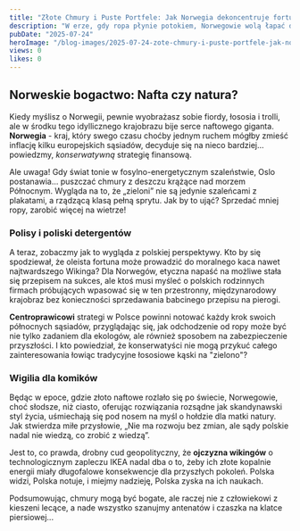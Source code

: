 ```yaml
---
title: "Złote Chmury i Puste Portfele: Jak Norwegia dekoncentruje fortunę z deszczu do garnka"
description: "W erze, gdy ropa płynie potokiem, Norwegowie wolą łapać deszcz w chmurach — w stylu IKEA. Zabrzmiało przekomicznie? Tylko dla zatwardziałych realistów."
pubDate: "2025-07-24"
heroImage: "/blog-images/2025-07-24-zote-chmury-i-puste-portfele-jak-norwegia-dekoncentruje-fortun-z-deszczu-do-garnka.png"
views: 0
likes: 0
---
```


## Norweskie bogactwo: Nafta czy natura?  

Kiedy myślisz o Norwegii, pewnie wyobrażasz sobie fiordy, łososia i trolli, ale w środku tego idyllicznego krajobrazu bije serce naftowego giganta. **Norwegia** - kraj, który swego czasu choćby jednym ruchem mógłby zmieść inflację kilku europejskich sąsiadów, decyduje się na nieco bardziej... powiedzmy, *konserwatywną* strategię finansową. 

Ale uwaga! Gdy świat tonie w fosylno-energetycznym szaleństwie, Oslo postanawia... puszczać chmury z deszczu krążące nad morzem Północnym. Wygląda na to, że „zieloni” nie są jedynie szaleńcami z plakatami, a rządzącą klasą pełną sprytu. Jak by to ująć? Sprzedać mniej ropy, zarobić więcej na wietrze! 

### Polisy i poliski detergentów 

A teraz, zobaczmy jak to wygląda z polskiej perspektywy. Kto by się spodziewał, że oleista fortuna może prowadzić do moralnego kaca nawet najtwardszego Wikinga? Dla Norwegów, etyczna napaść na możliwe stała się przepisem na sukces, ale ktoś musi myśleć o polskich rodzinnych firmach próbujących wpasować się w ten przestronny, międzynarodowy krajobraz bez konieczności sprzedawania babcinego przepisu na pierogi. 

**Centroprawicowi** strategi w Polsce powinni notować każdy krok swoich północnych sąsiadów, przyglądając się, jak odchodzenie od ropy może być nie tylko zadaniem dla ekologów, ale również sposobem na zabezpieczenie przyszłości. I kto powiedział, że konserwatyści nie mogą przykuć całego zainteresowania łowiąc tradycyjne łososiowe kąski na "zielono"?

### Wigilia dla komików 

Będąc w epoce, gdzie złoto naftowe rozlało się po świecie, Norwegowie, choć słodsze, niż ciasto, oferując rozwiązania rozsądne jak skandynawski styl życia, uśmiechają się pod nosem na myśl o hołdzie dla matki natury. Jak stwierdza miłe przysłowie, „Nie ma rozwoju bez zmian, ale sądy polskie nadal nie wiedzą, co zrobić z wiedzą”.

Jest to, co prawda, drobny cud geopolityczny, że **ojczyzna wikingów** o technologicznym zapleczu IKEA nadal dba o to, żeby ich złote kopalnie energii miały długofalowe konsekwencje dla przyszłych pokoleń. Polska widzi, Polska notuje, i miejmy nadzieję, Polska zyska na ich naukach. 

Podsumowując, chmury mogą być bogate, ale raczej nie z człowiekowi z kieszeni lecące, a nade wszystko szanujmy antenatów i czaszka na klatce piersiowej...
